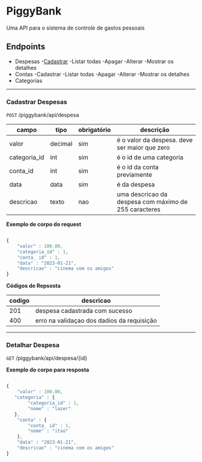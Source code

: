 # PiggyBank

Uma API para o sistema de controle de gastos pessoais

## Endpoints
- Despesas
    -[Cadastrar](#cadastrar-despesas)
    -Listar todas
    -Apagar
    -Alterar 
    -Mostrar os detalhes
- Contas
    -Cadastrar
    -Listar todas
    -Apagar
    -Alterar 
    -Mostrar os detalhes
- Categorias

---
### Cadastrar Despesas
`POST` /piggybank/api/despesa

| campo | tipo | obrigatório | descrição 
|-------|------|-------------|-----------
| valor | decimal| sim | é o valor da despesa. deve ser maior que zero
| categoria_id | int | sim | é o id de uma categoria
| conta_id | int | sim | é o id da conta previamente
| data | data | sim | é da despesa 
| descricao | texto | nao | uma descricao da despesa com máximo de 255 caracteres 

**Exemplo de corpo do request**

```js

{
    "valor" : 100.00,
    "categoria_id" : 1,
    "conta_ id" : 1,
    "data" : "2023-01-21",
    "descricao" : "cinema com os amigos"
}

```

**Códigos de Repsosta**

| codigo | descricao
|--------|-----------
| 201 | despesa cadastrada com sucesso
| 400 | erro na validaçao dos dadios da requisição

---

### Detalhar Despesa 
`GET` /piggybank/api/despesa/{id}

**Exemplo do corpo para resposta**

```js

{
    "valor" : 100.00,
   "categoria" : {
        "categoria_id" : 1,
        "nome" : "lazer"
   },
    "conta" : {
        "conta_ id" : 1,
        "nome" : "itaú"
    },
    "data" : "2023-01-21",
    "descricao" : "cinema com os amigos"
}

```
